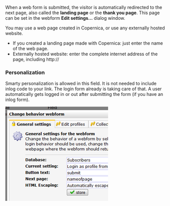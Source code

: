 When a web form is submitted, the visitor is automatically redirected to
the next page, also called the **landing page** or the **thank you
page**. This page can be set in the webform **Edit settings...** dialog
window.

You may use a web page created in Copernica, or use any externally
hosted website.

-   If you created a landing page made with Copernica: just enter the
    name of the web page.
-   Externally hosted website: enter the complete internet address of
    the page, including http://

### Personalization

Smarty personalization is allowed in this field. It is not needed to
include inlog code to your link. The login form already is taking care
of that. A user automatically gets logged in or out after submitting the
form (if you have an inlog form).

![Redirect page](images/redirectpage.png)
